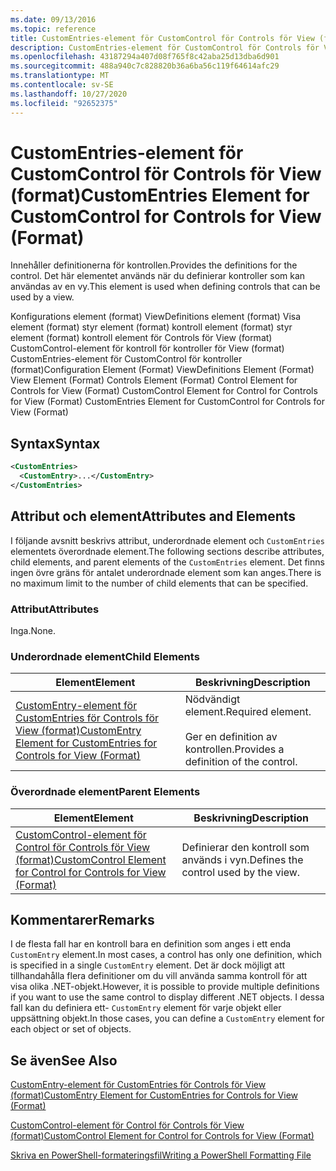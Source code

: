 ```yaml
---
ms.date: 09/13/2016
ms.topic: reference
title: CustomEntries-element för CustomControl för Controls för View (format)
description: CustomEntries-element för CustomControl för Controls för View (format)
ms.openlocfilehash: 43187294a407d08f765f8c42aba25d13dba6d901
ms.sourcegitcommit: 488a940c7c828820b36a6ba56c119f64614afc29
ms.translationtype: MT
ms.contentlocale: sv-SE
ms.lasthandoff: 10/27/2020
ms.locfileid: "92652375"
---
```

# <a name="customentries-element-for-customcontrol-for-controls-for-view-format"></a><span data-ttu-id="8a1b5-103">CustomEntries-element för CustomControl för Controls för View (format)</span><span class="sxs-lookup"><span data-stu-id="8a1b5-103">CustomEntries Element for CustomControl for Controls for View (Format)</span></span>

<span data-ttu-id="8a1b5-104">Innehåller definitionerna för kontrollen.</span><span class="sxs-lookup"><span data-stu-id="8a1b5-104">Provides the definitions for the control.</span></span> <span data-ttu-id="8a1b5-105">Det här elementet används när du definierar kontroller som kan användas av en vy.</span><span class="sxs-lookup"><span data-stu-id="8a1b5-105">This element is used when defining controls that can be used by a view.</span></span>

<span data-ttu-id="8a1b5-106">Konfigurations element (format) ViewDefinitions element (format) Visa element (format) styr element (format) kontroll element (format) styr element (format) kontroll element för Controls för View (format) CustomControl-element för kontroll för kontroller för View (format) CustomEntries-element för CustomControl för kontroller (format)</span><span class="sxs-lookup"><span data-stu-id="8a1b5-106">Configuration Element (Format) ViewDefinitions Element (Format) View Element (Format) Controls Element (Format) Control Element for Controls for View (Format) CustomControl Element for Control for Controls for View (Format) CustomEntries Element for CustomControl for Controls for View (Format)</span></span>

## <a name="syntax"></a><span data-ttu-id="8a1b5-107">Syntax</span><span class="sxs-lookup"><span data-stu-id="8a1b5-107">Syntax</span></span>

```xml
<CustomEntries>
  <CustomEntry>...</CustomEntry>
</CustomEntries>
```

## <a name="attributes-and-elements"></a><span data-ttu-id="8a1b5-108">Attribut och element</span><span class="sxs-lookup"><span data-stu-id="8a1b5-108">Attributes and Elements</span></span>

<span data-ttu-id="8a1b5-109">I följande avsnitt beskrivs attribut, underordnade element och `CustomEntries` elementets överordnade element.</span><span class="sxs-lookup"><span data-stu-id="8a1b5-109">The following sections describe attributes, child elements, and parent elements of the `CustomEntries` element.</span></span> <span data-ttu-id="8a1b5-110">Det finns ingen övre gräns för antalet underordnade element som kan anges.</span><span class="sxs-lookup"><span data-stu-id="8a1b5-110">There is no maximum limit to the number of child elements that can be specified.</span></span>

### <a name="attributes"></a><span data-ttu-id="8a1b5-111">Attribut</span><span class="sxs-lookup"><span data-stu-id="8a1b5-111">Attributes</span></span>

<span data-ttu-id="8a1b5-112">Inga.</span><span class="sxs-lookup"><span data-stu-id="8a1b5-112">None.</span></span>

### <a name="child-elements"></a><span data-ttu-id="8a1b5-113">Underordnade element</span><span class="sxs-lookup"><span data-stu-id="8a1b5-113">Child Elements</span></span>

|<span data-ttu-id="8a1b5-114">Element</span><span class="sxs-lookup"><span data-stu-id="8a1b5-114">Element</span></span>|<span data-ttu-id="8a1b5-115">Beskrivning</span><span class="sxs-lookup"><span data-stu-id="8a1b5-115">Description</span></span>|
|-------------|-----------------|
|[<span data-ttu-id="8a1b5-116">CustomEntry-element för CustomEntries för Controls för View (format)</span><span class="sxs-lookup"><span data-stu-id="8a1b5-116">CustomEntry Element for CustomEntries for Controls for View (Format)</span></span>](./customentry-element-for-customentries-for-controls-for-view-format.md)|<span data-ttu-id="8a1b5-117">Nödvändigt element.</span><span class="sxs-lookup"><span data-stu-id="8a1b5-117">Required element.</span></span><br /><br /> <span data-ttu-id="8a1b5-118">Ger en definition av kontrollen.</span><span class="sxs-lookup"><span data-stu-id="8a1b5-118">Provides a definition of the control.</span></span>|

### <a name="parent-elements"></a><span data-ttu-id="8a1b5-119">Överordnade element</span><span class="sxs-lookup"><span data-stu-id="8a1b5-119">Parent Elements</span></span>

|<span data-ttu-id="8a1b5-120">Element</span><span class="sxs-lookup"><span data-stu-id="8a1b5-120">Element</span></span>|<span data-ttu-id="8a1b5-121">Beskrivning</span><span class="sxs-lookup"><span data-stu-id="8a1b5-121">Description</span></span>|
|-------------|-----------------|
|[<span data-ttu-id="8a1b5-122">CustomControl-element för Control för Controls för View (format)</span><span class="sxs-lookup"><span data-stu-id="8a1b5-122">CustomControl Element for Control for Controls for View (Format)</span></span>](./customcontrol-element-for-control-for-controls-for-view-format.md)|<span data-ttu-id="8a1b5-123">Definierar den kontroll som används i vyn.</span><span class="sxs-lookup"><span data-stu-id="8a1b5-123">Defines the control used by the view.</span></span>|

## <a name="remarks"></a><span data-ttu-id="8a1b5-124">Kommentarer</span><span class="sxs-lookup"><span data-stu-id="8a1b5-124">Remarks</span></span>

<span data-ttu-id="8a1b5-125">I de flesta fall har en kontroll bara en definition som anges i ett enda `CustomEntry` element.</span><span class="sxs-lookup"><span data-stu-id="8a1b5-125">In most cases, a control has only one definition, which is specified in a single `CustomEntry` element.</span></span> <span data-ttu-id="8a1b5-126">Det är dock möjligt att tillhandahålla flera definitioner om du vill använda samma kontroll för att visa olika .NET-objekt.</span><span class="sxs-lookup"><span data-stu-id="8a1b5-126">However, it is possible to provide multiple definitions if you want to use the same control to display different .NET objects.</span></span> <span data-ttu-id="8a1b5-127">I dessa fall kan du definiera ett- `CustomEntry` element för varje objekt eller uppsättning objekt.</span><span class="sxs-lookup"><span data-stu-id="8a1b5-127">In those cases, you can define a `CustomEntry` element for each object or set of objects.</span></span>

## <a name="see-also"></a><span data-ttu-id="8a1b5-128">Se även</span><span class="sxs-lookup"><span data-stu-id="8a1b5-128">See Also</span></span>

[<span data-ttu-id="8a1b5-129">CustomEntry-element för CustomEntries för Controls för View (format)</span><span class="sxs-lookup"><span data-stu-id="8a1b5-129">CustomEntry Element for CustomEntries for Controls for View (Format)</span></span>](./customentry-element-for-customentries-for-controls-for-view-format.md)

[<span data-ttu-id="8a1b5-130">CustomControl-element för Control för Controls för View (format)</span><span class="sxs-lookup"><span data-stu-id="8a1b5-130">CustomControl Element for Control for Controls for View (Format)</span></span>](./customcontrol-element-for-control-for-controls-for-view-format.md)

[<span data-ttu-id="8a1b5-131">Skriva en PowerShell-formateringsfil</span><span class="sxs-lookup"><span data-stu-id="8a1b5-131">Writing a PowerShell Formatting File</span></span>](./writing-a-powershell-formatting-file.md)
